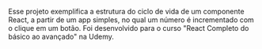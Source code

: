 Esse projeto exemplifica a estrutura do ciclo de vida de um componente React, a partir de um app simples, no qual um número é incrementado com o clique em um botão.
Foi desenvolvido para o curso "React Completo do básico ao avançado" na Udemy.